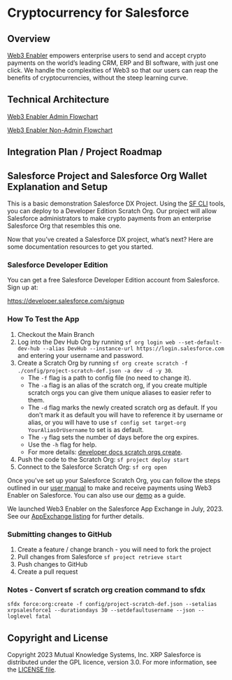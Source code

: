 # Cryptocurrency for Salesforce

## Overview
[Web3 Enabler](https://web3enabler.com) empowers enterprise users to send and accept crypto payments on the world’s leading CRM, ERP and BI software, with just one click. We handle the complexities of Web3 so that our users can reap the benefits of cryptocurrencies, without the steep learning curve. 

## Technical Architecture


[Web3 Enabler Admin Flowchart](https://github.com/MuKnSys/cryptocurrency-for-salesforce/blob/main/assets/web3_enabler_admin_flowchart.png)

[Web3 Enabler Non-Admin Flowchart](https://github.com/MuKnSys/cryptocurrency-for-salesforce/blob/main/assets/web3_enabler_non-admin_flowchart.png)

## Integration Plan / Project Roadmap


## Salesforce Project and Salesforce Org Wallet Explanation and Setup

This is a basic demonstration Salesforce DX Project. Using the [SF CLI](https://developer.salesforce.com/tools/sfdxcli) tools, you can deploy to a Developer Edition Scratch Org.  Our project will allow Salesforce administrators to make crypto payments from an enterprise Salesforce Org that resembles this one.

Now that you’ve created a Salesforce DX project, what’s next? Here are some documentation resources to get you started.

### Salesforce Developer Edition

You can get a free Salesforce Developer Edition account from Salesforce. Sign up at:

https://developer.salesforce.com/signup

### How To Test the App

1. Checkout the Main Branch
1. Log into the Dev Hub Org by running `sf org login web --set-default-dev-hub --alias DevHub --instance-url https://login.salesforce.com` and entering your username and password.
1. Create a Scratch Org by running `sf org create scratch -f ./config/project-scratch-def.json -a dev -d -y 30`.
    - The `-f` flag is a path to config file (no need to change it).
    - The `-a` flag is an alias of the scratch org, if you create multiple scratch orgs you can give them unique aliases to easier refer to them.
    - The `-d` flag marks the newly created scratch org as default. If you don't mark it as default you will have to reference it by username or alias, or you will have to use `sf config set target-org YourAliasOrUsername` to set is as default.
    - The `-y` flag sets the number of days before the org expires.
    - Use the `-h` flag for help.
    - For more details: [developer docs scratch orgs create](https://developer.salesforce.com/docs/atlas.en-us.sfdx_dev.meta/sfdx_dev/sfdx_dev_scratch_orgs_create.htm).
1. Push the code to the Scratch Org: `sf project deploy start`
1. Connect to the Salesforce Scratch Org: `sf org open`

Once you've set up your Salesforce Scratch Org, you can follow the steps outlined in our [user manual](https://mukn.com/wp-content/uploads/2023/07/Web3-Enabler-for-Salesforce-User-Guide.pdf) to make and receive payments using Web3 Enabler on Salesforce. You can also use our [demo](https://www.youtube.com/watch?v=lkAp2vqQVTA) as a guide.  

We launched Web3 Enabler on the Salesforce App Exchange in July, 2023.  See our [AppExchange listing](https://appexchange.salesforce.com/appxListingDetail?listingId=ee4c011b-7a5b-4a50-91fb-f28049390858) for further details.

### Submitting changes to GitHub

1. Create a feature / change branch - you will need to fork the project
1. Pull changes from Salesforce `sf project retrieve start`
1. Push changes to GitHub
1. Create a pull request

### Notes - Convert sf scratch org creation command to sfdx

`sfdx force:org:create -f config/project-scratch-def.json --setalias xrpsalesforce1 --durationdays 30 --setdefaultusername --json --loglevel fatal`

## Copyright and License

Copyright 2023 Mutual Knowledge Systems, Inc.  XRP Salesforce is distributed under the GPL licence, version 3.0.  For more information, see the [LICENSE file](LICENSE).
